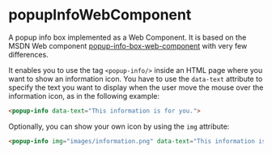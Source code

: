 # popupInfoWebComponent
A popup info box implemented as a Web Component.
It is based on the MSDN Web component [popup-info-box-web-component](https://github.com/mdn/web-components-examples/tree/master/popup-info-box-web-component) with very few differences.

It enables you to use the tag `<popup-info/>` inside an HTML page where you want to show an information icon.
You have to use the `data-text` attribute to specify the text you want to display when the user move the mouse over the information icon, as in the following example:

```html
<popup-info data-text="This information is for you.">
```

Optionally, you can show your own icon by using the `img` attribute:

```html
<popup-info img="images/information.png" data-text="This information is for you.">
```

